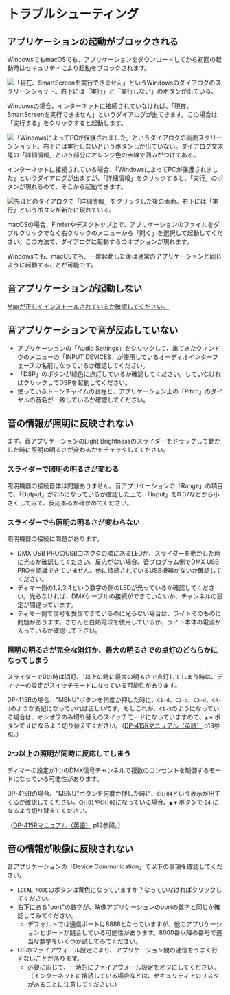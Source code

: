 # トラブルシューティング

## アプリケーションの起動がブロックされる

WindowsでもmacOSでも、アプリケーションをダウンロードしてから初回の起動時はセキュリティにより起動をブロックされます。

![「現在、SmartScreenを実行できません」というWindowsのダイアログのスクリーンショット。右下には「実行」と「実行しない」のボタンが出ている。](../img/windowsdefender1.png)

Windowsの場合、インターネットに接続されていなければ、「現在、SmartScreenを実行できません」というダイアログが出てきます。この場合は「実行する」をクリックすると起動します。

![「WindowsによってPCが保護されました」というダイアログの画面スクリーンショット。右下には実行しないというボタンしか出ていない。ダイアログ文末尾の「詳細情報」という部分にオレンジ色の点線で囲みがつけてある。](../img/windowsdefender2.png)

インターネットに接続されている場合、「WindowsによってPCが保護されました」というダイアログが出ますが、「詳細情報」をクリックすると、「実行」のボタンが現れるので、そこから起動できます。

![先ほどのダイアログで「詳細情報」をクリックした後の画面。右下には「実行」というボタンが新たに現れている。](../img/windowsdefender3.png)

macOSの場合、Finderやデスクトップ上で、アプリケーションのファイルをダブルクリックでなく右クリックのメニューから「開く」を選択して起動してください。この方法で、ダイアログに起動するのオプションが現れます。

Windowsでも、macOSでも、一度起動した後は通常のアプリケーションと同じように起動することが可能です。

## 音アプリケーションが起動しない

[Maxが正しくインストールされているか確認してください。](../Preparation/Software/index.md#cycling-74-max)

## 音アプリケーションで音が反応していない

- アプリケーションの「Audio Settings」をクリックして、出てきたウィンドウのメニューの「INPUT DEVICES」が使用しているオーディオインターフェースの名前になっているか確認してください。
- 「DSP」のボタンが緑色に点灯しているか確認してください。していなければクリックしてDSPを起動してください。
- 使っているトーンチャイムの音程と、アプリケーション上の「Pitch」のダイヤルの音名が一致しているか確認してください。

## 音の情報が照明に反映されない

まず。音アプリケーションのLight Brightnessのスライダーをドラッグして動かした時に照明の明るさが変わるかをチェックしてください。

### スライダーで照明の明るさが変わる

照明機器の接続自体は問題ありません。音アプリケーションの「Range」の項目で、「Output」が255になっているか確認した上で、「Input」を0.07などから小さくしてみて、反応あるか確かめてください。

### スライダーでも照明の明るさが変わらない

照明機器の接続に問題があります。

- DMX USB PROのUSBコネクタの隣にあるLEDが、スライダーを動かした時に光るか確認してください。反応がない場合、音プログラム側でDMX USB PROを認識できていません。他に接続されているUSB機器がないか確認してください。
- ディマー側の1,2,3,4という数字の側のLEDが光っているか確認してください。光らなければ、DMXケーブルの接続ができていないか、チャンネルの設定が間違っています。
- ディマー側で信号を受信できているのに光らない場合は、ライトそのものに問題があります。きちんと白熱電球を使用しているか、ライト本体の電源が入っているか確認して下さい。

### 照明の明るさが完全な消灯か、最大の明るさでの点灯のどちらかになってしまう

スライダーで0の時は消灯、1以上の時に最大の明るさで点灯してしまう時は、ディマーの設定がスイッチモードになっている可能性があります。

DP-415Rの場合、"MENU"ボタンを何度か押した時に、`C1-d`、`C2-d`、`C3-d`、`C4-d`のような表記になっていれば正しいです。もしこれが、`C1-S`のようになっている場合は、オンオフのみ切り替えのスイッチモードになっていますので、`▲` `▼` ボタンで `d` になるよう切り替えてください。（[DP-415Rマニュアル（英語）](https://d295jznhem2tn9.cloudfront.net/ItemRelatedFiles/11443/dp-415r.pdf) p13参照。）

### 2つ以上の照明が同時に反応してしまう

ディマーの設定が1つのDMX信号チャンネルで複数のコンセントを制御するモードになっている可能性があります。

DP-415Rの場合、"MENU"ボタンを何度か押した時に、`CH:04`という表示が出てくるか確認してください。`CH:01`や`CH:02`になっている場合、`▲` `▼` ボタンで `04` になるよう切り替えてください。

（[DP-415Rマニュアル（英語）](https://d295jznhem2tn9.cloudfront.net/ItemRelatedFiles/11443/dp-415r.pdf) p12参照。）

## 音の情報が映像に反映されない

音アプリケーションの「Device Communication」で以下の事項を確認してください。

- `LOCAL_MODE`のボタンは黄色になっていますか？なっていなければクリックしてください。
- 右下にある"port"の数字が、映像アプリケーションのportの数字と同じか確認してみてください。
    - デフォルトでは通信ポートは8888となっていますが、他のアプリケーションとポートが競合している可能性があります。8000番以降の番号で適当な数字をいくつか試してみてください。
- OSのファイアウォール設定により、アプリケーション間の通信をうまく行えないことがあります。
    - 必要に応じて、一時的にファイアウォール設定をオフにしてください。（インターネットに接続している場合などは、セキュリティ上のリスクがあることに注意してください。）